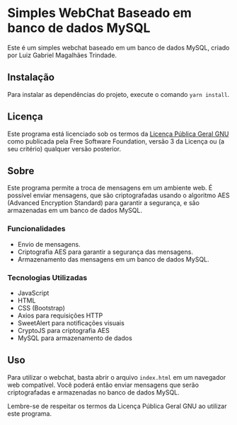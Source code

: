 # Simples WebChat Baseado em banco de dados MySQL

Este é um simples webchat baseado em um banco de dados MySQL, criado por Luiz Gabriel Magalhães Trindade.

## Instalação

Para instalar as dependências do projeto, execute o comando `yarn install`.

## Licença

Este programa está licenciado sob os termos da [Licença Pública Geral GNU](https://www.gnu.org/licenses/gpl-3.0.html) como publicada pela Free Software Foundation, versão 3 da Licença ou (a seu critério) qualquer versão posterior.

## Sobre

Este programa permite a troca de mensagens em um ambiente web. É possível enviar mensagens, que são criptografadas usando o algoritmo AES (Advanced Encryption Standard) para garantir a segurança, e são armazenadas em um banco de dados MySQL.

### Funcionalidades

- Envio de mensagens.
- Criptografia AES para garantir a segurança das mensagens.
- Armazenamento das mensagens em um banco de dados MySQL.

### Tecnologias Utilizadas

- JavaScript
- HTML
- CSS (Bootstrap)
- Axios para requisições HTTP
- SweetAlert para notificações visuais
- CryptoJS para criptografia AES
- MySQL para armazenamento de dados

## Uso

Para utilizar o webchat, basta abrir o arquivo `index.html` em um navegador web compatível. Você poderá então enviar mensagens que serão criptografadas e armazenadas no banco de dados MySQL.

Lembre-se de respeitar os termos da Licença Pública Geral GNU ao utilizar este programa.

